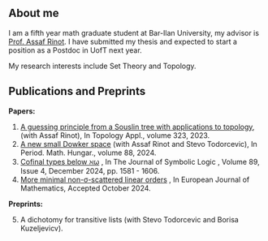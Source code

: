 ## About me

I am a fifth year math graduate student at Bar-Ilan University, my advisor is [Prof. Assaf Rinot](https://www.assafrinot.com).
I have submitted my thesis and expected to start a position as a Postdoc in UofT next year.
 
My research interests include Set Theory and Topology.

## Publications and Preprints

**Papers:**

1. [A guessing principle from a Souslin tree with applications to topology](https://www.sciencedirect.com/science/article/pii/S016686412200298X), (with Assaf Rinot), In Topology Appl., volume 323, 2023.
2. [A new small Dowker space](https://doi.org/10.1007/s10998-023-00541-6) (with Assaf Rinot and Stevo Todorcevic), In Period. Math. Hungar., volume 88, 2024.
3. [Cofinal types below ℵω](https://www.cambridge.org/core/journals/journal-of-symbolic-logic/article/cofinal-types-below-aleph-omega/C5AFBD4BDB3B1E74AC80D8A7BC9557BF) , In The Journal of Symbolic Logic , Volume 89, Issue 4, December 2024, pp. 1581 - 1606.
4. [More minimal non-σ-scattered linear orders](https://link.springer.com/article/10.1007/s40879-024-00780-y) , In European Journal of Mathematics, Accepted October 2024.

**Preprints:**

5. A dichotomy for transitive lists (with Stevo Todorcevic and Borisa Kuzeljevicv).
